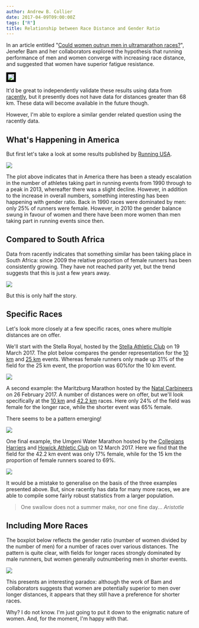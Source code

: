 ```yaml
---
author: Andrew B. Collier
date: 2017-04-09T09:00:00Z
tags: ["R"]
title: Relationship between Race Distance and Gender Ratio
---
```


<!--more-->

In an article entitled "[Could women outrun men in ultramarathon races?](http://journals.lww.com/acsm-msse/pages/articleviewer.aspx?year=1997&issue=02000&article=00013&type=abstract)", Jenefer Bam and her collaborators explored the hypothesis that running performance of men and women converge with increasing race distance, and suggested that women have superior fatigue resistance.

<img src="/img/2017/04/bam-women-outrun-men.png" style="border:5px solid black;">

It'd be great to independently validate these results using data from [racently](http://www.racently.com/), but it presently does not have data for distances greater than 68 km. These data will become available in the future though.

However, I'm able to explore a similar gender related question using the racently data.

## What's Happening in America

But first let's take a look at some results published by [Running USA](http://www.runningusa.org/).

<img src="/img/2017/04/running-usa-count-year-gender.png" >

The plot above indicates that in America there has been a steady escalation in the number of athletes taking part in running events from 1990 through to a peak in 2013, whereafter there was a slight decline. However, in addition to the increase in overall numbers, something interesting has been happening with gender ratio. Back in 1990 races were dominated by men: only 25% of runners were female. However, in 2010 the gender balance swung in favour of women and there have been more women than men taking part in running events since then.

## Compared to South Africa

Data from racently indicates that something similar has been taking place in South Africa: since 2009 the relative proportion of female runners has been consistently growing. They have not reached parity yet, but the trend suggests that this is just a few years away.

<img src="/img/2017/04/racently-gender-ratio-year.png" >

But this is only half the story.

## Specific Races

Let's look more closely at a few specific races, ones where multiple distances are on offer.

We'll start with the Stella Royal, hosted by the [Stella Athletic Club](https://www.racently.com/club/c16a5320-fa47-5530-d958-3c34fd356ef5/) on 19 March 2017. The plot below compares the gender representation for the [10 km](https://www.racently.com/race/31e06566-d242-45c7-8ddd-211cb56d93c0/) and [25 km](https://www.racently.com/race/86971f52-e2eb-4352-8c49-0f1901dc60d7/) events. Whereas female runners only made up 31% of the field for the 25 km event, the proportion was 60%for the 10 km event.

<img src="/img/2017/04/racently-gender-disparity-stella-royal.png" >

A second example: the Maritzburg Marathon hosted by the [Natal Carbineers](https://www.racently.com/club/02e74f10-e032-7ad8-68d1-38f2b4fdd6f0/) on 26 February 2017. A number of distances were on offer, but we'll look specifically at the [10 km](https://www.racently.com/race/75dc2088-7ded-4fd6-9129-ad6819645222/) and [42.2 km](https://www.racently.com/race/9e8c9a32-d645-424b-a5ce-491f2e4ac314/) races. Here only 24% of the field was female for the longer race, while the shorter event was 65% female.

There seems to be a pattern emerging!

<img src="/img/2017/04/racently-gender-disparity-maritzburg.png" >

One final example, the Umgeni Water Marathon hosted by the [Collegians Harriers](https://www.racently.com/club/17e62166-fc85-86df-a4d1-bc0e1742c08b/) and [Howick Athletic Club](https://www.racently.com/club/7cbbc409-ec99-0f19-c78c-75bd1e06f215/) on 12 March 2017. Here we find that the field for the 42.2 km event was only 17% female, while for the 15 km the proportion of female runners soared to 69%.

<img src="/img/2017/04/racently-gender-disparity-umgeni-water.png" >

It would be a mistake to generalise on the basis of the three examples presented above. But, since racently has data for many more races, we are able to compile some fairly robust statistics from a larger population.

<blockquote>
One swallow does not a summer make, nor one fine day...
<cite>Aristotle</cite>
</blockquote>

## Including More Races

The boxplot below reflects the gender ratio (number of women divided by the number of men) for a number of races over various distances. The pattern is quite clear, with fields for longer races strongly dominated by male runnners, but women generally outnumbering men in shorter events.

<img src="/img/2017/04/racently-gender-proportion-distance.png" >

This presents an interesting paradox: although the work of Bam and collaborators suggests that women are potentially superior to men over longer distances, it appears that they still have a preference for shorter races.

Why? I do not know. I'm just going to put it down to the enigmatic nature of women. And, for the moment, I'm happy with that.